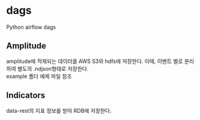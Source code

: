 # dags
Python airflow dags


## Amplitude
amplitude에 적재되는 데이터를 AWS S3와 hdfs에 저장한다. 이때, 이벤트 별로 분리하여 별도의 .ndjson형태로 저장한다.  
example 폴더 예제 파일 참조

## Indicators
data-rest의 지표 정보를 받아 RDB에 저장한다.
